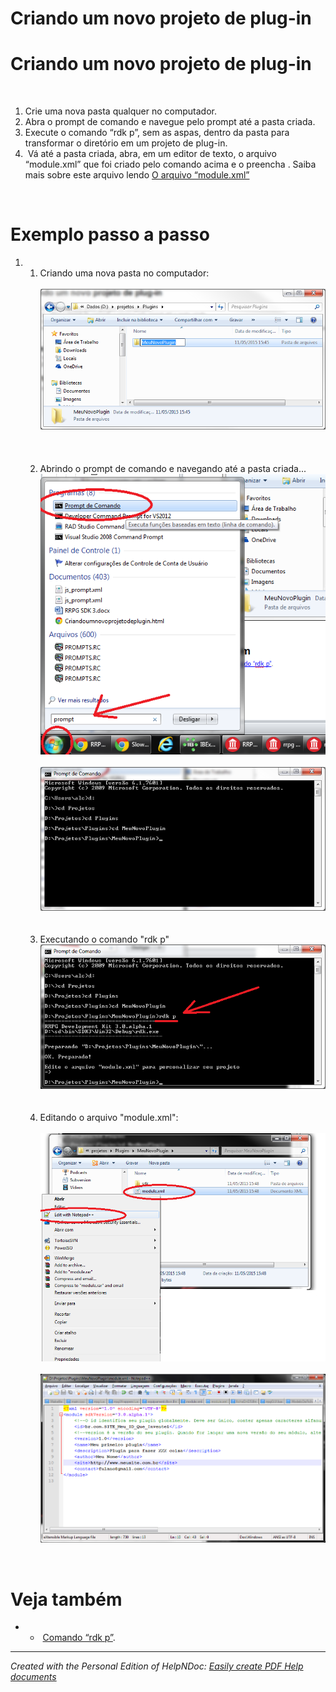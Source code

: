 # Criando um novo projeto de plug-in

# Criando um novo projeto de plug-in

&nbsp;

1. Crie uma nova pasta qualquer no computador.
1. Abra o prompt de comando e navegue pelo prompt até a pasta criada.
1. Execute o comando “rdk p”, sem as aspas, dentro da pasta para transformar o diretório em um projeto de plug-in.
1. &nbsp;Vá até a pasta criada, abra, em um editor de texto, o arquivo “module.xml” que foi criado pelo comando acima e o preencha . Saiba mais sobre este arquivo lendo [O arquivo “module.xml”](<Oarquivomodulexml.md>)

&nbsp;

# Exemplo passo a passo

1. &nbsp;
   1. Criando uma nova pasta no computador:\
\
![Image](<lib/NewItem38.png>)\
\
\
&nbsp;
   1. Abrindo o prompt de comando e navegando até a pasta criada...\
![Image](<lib/NewItem39.png>)\
\
![Image](<lib/NewItem40.png>) \
\
&nbsp;
   1. Executando o comando "rdk p"\
![Image](<lib/NewItem41.png>)\
\
&nbsp;
   1. Editando o arquivo "module.xml":\
\
![Image](<lib/NewItem42.png>)\
\
![Image](<lib/NewItem44.png>)

&nbsp;

# Veja também

* &nbsp;
  * &nbsp;[Comando “rdk p”](<comandordkp.md>).


***
_Created with the Personal Edition of HelpNDoc: [Easily create PDF Help documents](<https://www.helpndoc.com/feature-tour>)_
